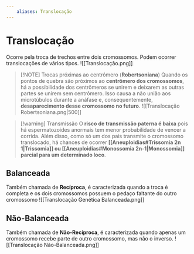 ```yaml
---
	aliases: Translocação
---
```

# Translocação
Ocorre pela troca de trechos entre dois cromossomos. Podem ocorrer translocações de vários tipos.
![[Translocação.png]]

>[!NOTE] Trocas próximas ao centrômero (**Robertsoniana**)
>Quando os pontos de quebra são próximos ao **centrômero dos cromossomos**, há a possibilidade dos centrômeros se unirem e deixarem as outras partes se unirem sem centrômero. Isso causa a não união aos microtúbulos durante a anáfase e, consequentemente, **desaparecimento desse cromossomo no futuro**.
>![[Translocação Robertsoniana.png|500]]

>[!warning] Transmissão
>O **risco de transmissão paterna é baixa** pois há espermatozoides anormais tem menor probabilidade de vencer a corrida.
>Além disso, como só um dos pais transmite o cromossomo translocado, há chances de ocorrer **[[Aneuploidias#Trissomia 2n 1|Trissomia]] ou [[Aneuploidias#Monossomia 2n-1|Monossomia]] parcial para um determinado loco**.

## Balanceada
Também chamada de **Recíproca**, é caracterizada quando a troca é completa e os dois cromossomos possuem o pedaço faltante do outro cromossomo
![[Translocação Genética Balanceada.png]]

## Não-Balanceada
Também chamada de **Não-Recíproca**, é caracterizada quando apenas um cromossomo recebe parte de outro cromossomo, mas não o inverso.
![[Translocação Não-Balanceada.png]]